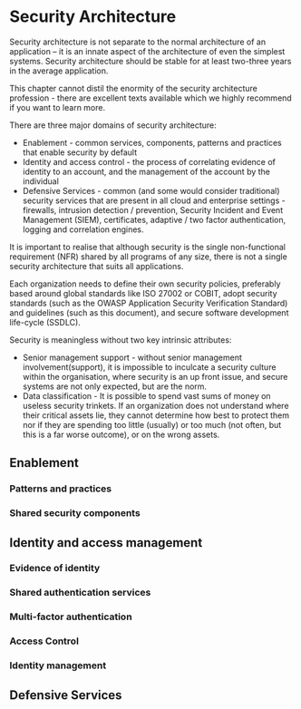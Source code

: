 # Security Architecture

Security architecture is not separate to the normal architecture of an application – it is an innate aspect of the architecture of even the simplest systems. Security architecture should be stable for at least two-three years in the average application. 

This chapter cannot distil the enormity of the security architecture profession - there are excellent texts available which we highly recommend if you want to learn more.

There are three major domains of security architecture:

* Enablement - common services, components, patterns and practices that enable security by default
* Identity and access control - the process of correlating evidence of identity to an account, and the management of the account by the individual
* Defensive Services - common (and some would consider traditional) security services that are present in all cloud and enterprise settings - firewalls, intrusion detection / prevention, Security Incident and Event Management (SIEM), certificates, adaptive / two factor authentication, logging and correlation engines.

It is important to realise that although security is the single non-functional requirement (NFR) shared by all programs of any size, there is not a single security architecture that suits all applications.

Each organization needs to define their own security policies, preferably based around global standards like ISO 27002 or COBIT, adopt security standards (such as the OWASP Application Security Verification Standard) and guidelines (such as this document), and secure software development life-cycle (SSDLC). 

Security is meaningless without two key intrinsic attributes:

* Senior management support - without senior management involvement(support), it is impossible to inculcate a security culture within the organisation, where security is an up front issue, and secure systems are not only expected, but are the norm.
* Data classification - It is possible to spend vast sums of money on useless security trinkets. If an organization does not understand where their critical assets lie, they cannot determine how best to protect them nor if they are spending too little (usually) or too much (not often, but this is a far worse outcome), or on the wrong assets.

## Enablement

### Patterns and practices

### Shared security components

## Identity and access management

### Evidence of identity

### Shared authentication services

### Multi-factor authentication

### Access Control

### Identity management

### 

## Defensive Services

